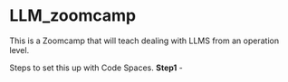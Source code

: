 # LLM_zoomcamp
This is a Zoomcamp that will teach dealing with LLMS from an operation level.

Steps to set this up with Code Spaces.
**Step1** - 